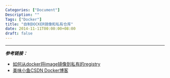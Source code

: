 ```yaml
---
Categories: ["Document"]
Description: ""
Tags: ["Docker"]
title: "自制DOCKER镜像和私有仓库"
date: 2014-11-11T00:00:00+08:00
draft: false
---
```



---

_**参考链接：**_  

- [如何从docker将image镜像到私有的registry](http://blog.csdn.net/zealczg/article/details/21257715)
- [美味小鱼CSDN Docker博客](http://blog.csdn.net/qcpm1983/article/category/2485623)
